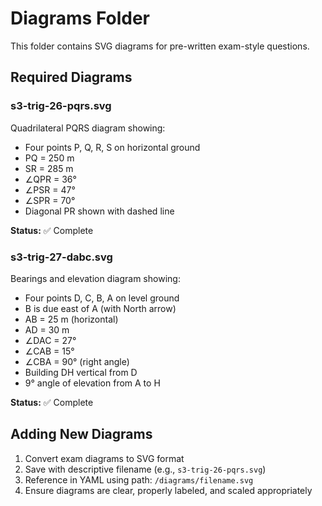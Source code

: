 # Diagrams Folder

This folder contains SVG diagrams for pre-written exam-style questions.

## Required Diagrams

### s3-trig-26-pqrs.svg
Quadrilateral PQRS diagram showing:
- Four points P, Q, R, S on horizontal ground
- PQ = 250 m
- SR = 285 m
- ∠QPR = 36°
- ∠PSR = 47°
- ∠SPR = 70°
- Diagonal PR shown with dashed line

**Status:** ✅ Complete

### s3-trig-27-dabc.svg
Bearings and elevation diagram showing:
- Four points D, C, B, A on level ground
- B is due east of A (with North arrow)
- AB = 25 m (horizontal)
- AD = 30 m
- ∠DAC = 27°
- ∠CAB = 15°
- ∠CBA = 90° (right angle)
- Building DH vertical from D
- 9° angle of elevation from A to H

**Status:** ✅ Complete

## Adding New Diagrams

1. Convert exam diagrams to SVG format
2. Save with descriptive filename (e.g., `s3-trig-26-pqrs.svg`)
3. Reference in YAML using path: `/diagrams/filename.svg`
4. Ensure diagrams are clear, properly labeled, and scaled appropriately
